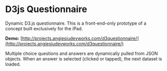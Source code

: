 # D3js Questionnaire

Dynamic D3.js questionnaire. This is a front-end-only prototype of a concept built exclusively for the iPad.

**Demo:** [http://projects.angiesiudevworks.com/d3questionnaire/](http://projects.angiesiudevworks.com/d3questionnaire/)

Multiple choice questions and answers are dynamically pulled from JSON objects. When an answer is selected (clicked or tapped), the next dataset is loaded. 
